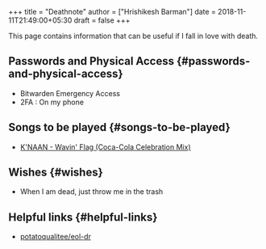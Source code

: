 +++
title = "Deathnote"
author = ["Hrishikesh Barman"]
date = 2018-11-11T21:49:00+05:30
draft = false
+++

This page contains information that can be useful if I fall in love with death.


## Passwords and Physical Access {#passwords-and-physical-access}

-   Bitwarden Emergency Access
-   2FA : On my phone


## Songs to be played {#songs-to-be-played}

-   [K'NAAN - Wavin' Flag (Coca-Cola Celebration Mix)](https://www.youtube.com/watch?v=WTJSt4wP2ME)


## Wishes {#wishes}

-   When I am dead, just throw me in the trash


## Helpful links {#helpful-links}

-   [potatoqualitee/eol-dr](https://github.com/potatoqualitee/eol-dr)
